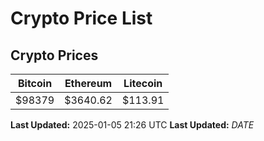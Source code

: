 # Crypto Price List

## Crypto Prices
| Bitcoin | Ethereum | Litecoin |
| ------- | -------- | -------- |
| $98379 | $3640.62 | $113.91 |
**Last Updated:** 2025-01-05 21:26 UTC
**Last Updated:** $DATE$
